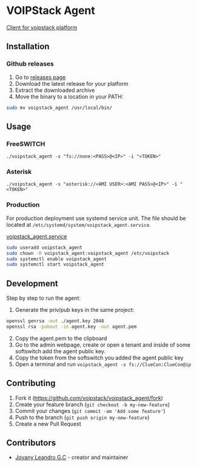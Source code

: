 # VOIPStack Agent

[Client for voipstack platform](https://www.voipstack.io)

## Installation

### Github releases

1. Go to [releases page](https://github.com/voipstack/voipstack_agent/releases)
2. Download the latest release for your platform
3. Extract the downloaded archive
4. Move the binary to a location in your PATH:

```sh
sudo mv voipstack_agent /usr/local/bin/
```

## Usage

### FreeSWITCH

```
./voipstack_agent -s "fs://none:<PASS>@<IP>" -i "<TOKEN>"
```

### Asterisk

```
./voipstack_agent -s "asterisk://<AMI USER>:<AMI PASS>@<IP>" -i "<TOKEN>"
```

### Production

For production deployment use systemd service unit. The file should be located at `/etc/systemd/system/voipstack_agent.service`.

[voipstack_agent.service](voipstack_agent.service)

```sh
sudo useradd voipstack_agent
sudo chown -R voipstack_agent:voipstack_agent /etc/voipstack
sudo systemctl enable voipstack_agent
sudo systemctl start voipstack_agent
```

## Development

Step by step to run the agent:

1. Generate the priv/pub keys in the same project:

```sh
openssl genrsa -out ./agent.key 2048
openssl rsa -pubout -in agent.key -out agent.pem
```

2. Copy the agent.pem to the clipboard
3. Go to the admin webpage, create or open a tenant and inside of some softswitch add the agent public key.
4. Copy the token from the softswitch you added the agent public key
5. Open a terminal and run `voipstack_agent -s fs://ClueCon:ClueCon@ip`

## Contributing

1. Fork it (<https://github.com/voipstack/voipstack_agent/fork>)
2. Create your feature branch (`git checkout -b my-new-feature`)
3. Commit your changes (`git commit -am 'Add some feature'`)
4. Push to the branch (`git push origin my-new-feature`)
5. Create a new Pull Request

## Contributors

- [Jovany Leandro G.C](https://github.com/voipstack/voipstack_agent) - creator and maintainer
